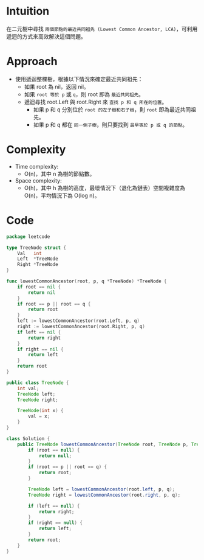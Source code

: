 # Intuition

在二元樹中尋找 `兩個節點的最近共同祖先 (Lowest Common Ancestor, LCA)`，可利用遞迴的方式來高效解決這個問題。

# Approach

- 使用遞迴整棵樹，根據以下情況來確定最近共同祖先：
    - 如果 root 為 nil，返回 nil。
    - 如果 `root 等於 p` 或 `q`，則 root 即為 `最近共同祖先`。
    - 遞迴尋找 root.Left 與 root.Right 來 `查找 p 和 q 所在的位置`。
        - 如果 p 和 q 分別位於 `root 的左子樹和右子樹`，則 `root` 即為最近共同祖先。
        - 如果 p 和 q 都在 `同一側子樹`，則只要找到 `最早等於 p 或 q 的節點`。

# Complexity
- Time complexity:
    - O(n)，其中 n 為樹的節點數。
- Space complexity:
    - O(h)，其中 h 為樹的高度，最壞情況下（退化為鏈表）空間複雜度為 O(n)，平均情況下為 O(log n)。

# Code

```go
package leetcode

type TreeNode struct {
	Val   int
	Left  *TreeNode
	Right *TreeNode
}

func lowestCommonAncestor(root, p, q *TreeNode) *TreeNode {
	if root == nil {
		return nil
	}
	if root == p || root == q {
		return root
	}
	left := lowestCommonAncestor(root.Left, p, q)
	right := lowestCommonAncestor(root.Right, p, q)
	if left == nil {
		return right
	}
	if right == nil {
		return left
	}
	return root
}
```

```java
public class TreeNode {
    int val;
    TreeNode left;
    TreeNode right;

    TreeNode(int x) {
        val = x;
    }
}

class Solution {
    public TreeNode lowestCommonAncestor(TreeNode root, TreeNode p, TreeNode q) {
        if (root == null) {
            return null;
        }
        if (root == p || root == q) {
            return root;
        }

        TreeNode left = lowestCommonAncestor(root.left, p, q);
        TreeNode right = lowestCommonAncestor(root.right, p, q);

        if (left == null) {
            return right;
        }
        if (right == null) {
            return left;
        }
        return root;
    }
}
```